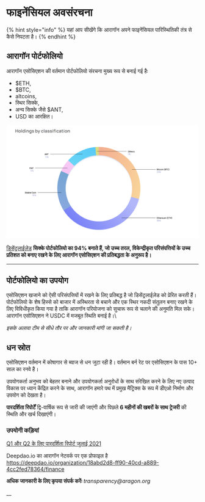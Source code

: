 # फाइनेंसियल अवसंरचना

{% hint style="info" %}
यहां आप सीखेंगे कि आरागॉन अपने फाइनेंसियल पारिस्थितिकी तंत्र से कैसे निपटता है।
{% endhint %}

## **आरागॉन पोर्टफोलियो**

आरागॉन एसोसिएशन की वर्तमान पोर्टफोलियो संरचना मुख्य रूप से बनाई गई हैः

* $ETH,
* $BTC,
* altcoins,
* स्थिर सिक्के,
* अन्य सिक्के जैसे $ANT,
* USD का आरक्षित।

![This image shows our holdings from Q3 2021](<../../.gitbook/assets/Screen Shot 2022-01-23 at 8.49.52 PM.png>)

[डिसेंट्रलाईज़ेड](https://dict.hinkhoj.com/decentralized-meaning-in-hindi.words) **सिक्के पोर्टफोलियो का 94% बनाते हैं, जो उच्च तरल, विकेन्द्रीकृत परिसंपत्तियों के उच्च प्रतिशत को बनाए रखने के लिए आरागॉन एसोसिएशन की प्रतिबद्धता के अनुरूप है।**

***

## **पोर्टफोलियो का उपयोग**

एसोसिएशन खजाने को ऐसी परिसंपत्तियों में रखने के लिए प्रतिबद्ध है जो डिसेंट्रलाईज़ेड को प्रेरित करती हैं। पोर्टफोलियो के शेष हिस्से को बाजार में अस्थिरता से बचाने और एक स्थिर नकदी संतुलन बनाए रखने के लिए विविधीकृत किया गया है ताकि आरागॉन परियोजना को सुचारू रूप से चलाने की अनुमति मिल सके। आरागॉन एसोसिएशन ने USDC में मजबूत स्थिति बनाई है।\


_इसके अलावा टीम से सीधे तौर पर और जानकारी मांगी जा सकती है।_

## धन स्रोत

एसोसिएशन वर्तमान में कोषागार से ब्याज से धन जुटा रही है। वर्तमान बर्न रेट पर एसोसिएशन के पास 10+ साल का रनवे है।

उपयोगकर्ता अनुभव को बेहतर बनाने और उपयोगकर्ता अनुरोधों के साथ संरेखित करने के लिए नए उत्पाद विकास पर ध्यान केंद्रित करने के साथ, आरागॉन हमारे पथ में प्रमुख मैट्रिक्स के रूप में डीएओ निर्माण और उपयोग को देखता है।

**पारदर्शिता रिपोर्टें** द्वि-वार्षिक रूप से जारी की जाएंगी और पिछले **6 महीनों की खबरों के साथ ट्रेजरी** की स्थिति और खर्च दिखाएंगी।

### **उपयोगी कड़ियां**

[Q1 और Q2 के लिए पारदर्शिता रिपोर्ट जुलाई 2021](https://assets.website-files.com/5e997428d0f2eb13a90aec8c/60f15e66bc685a9ffefe088e\_Aragon\_Transparency\_Report\_-\_07-21\_18.pdf)

Deepdao.io का आरागॉन नेटवर्क पर एक प्रोफाइल है https://deepdao.io/organization/18abd2d8-ff90-40cd-a889-4cc2fed78364/finance

**अधिक जानकारी के लिए कृपया संपर्क करेंः** _transparency@aragon.org_

\_\_
